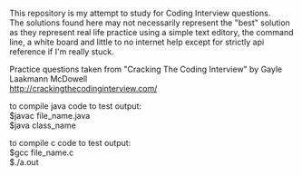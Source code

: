 This repository is my attempt to study for Coding Interview questions.  
The solutions found here may not necessarily represent the "best" solution as they represent real life practice using a simple text editory, the command line, a white board and little to no internet help except for strictly api reference if I'm really stuck.  

Practice questions taken from "Cracking The Coding Interview" by Gayle Laakmann McDowell  
http://crackingthecodinginterview.com/

to compile java code to test output:  
$javac file_name.java  
$java class_name  
  
to compile c code to test output:  
$gcc file_name.c  
$./a.out  